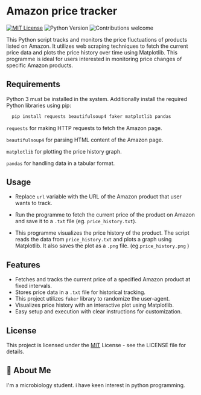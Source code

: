 # Amazon price tracker
[![MIT License](https://img.shields.io/badge/License-MIT-green.svg)](https://choosealicense.com/licenses/mit/) ![Python Version](https://img.shields.io/badge/python-v3.12%20-blue)
![Contributions welcome](https://img.shields.io/badge/contributions-welcome-brightgreen.svg)

This Python script tracks and monitors the price fluctuations of products listed on Amazon. It utilizes web scraping techniques to fetch the current price data and plots the price history over time using Matplotlib. This programme is ideal for users interested in monitoring price changes of specific Amazon products.
## Requirements

Python 3 must be installed in the system.
Additionally install the required Python libraries using pip:

```bash
  pip install requests beautifulsoup4 faker matplotlib pandas
```
`requests` for making HTTP requests to fetch the Amazon page.

`beautifulsoup4` for parsing HTML content of the Amazon page.

`matplotlib` for plotting the price history graph.

`pandas` for handling data in a tabular format.
## Usage

- Replace `url` variable with the URL of the Amazon product that user wants to track.


- Run the programme to fetch the current price of the product on Amazon and save it to a `.txt` file (eg. `price_history.txt`).


- This programme visualizes the price history of the product. The script reads the data from `price_history.txt` and plots a graph using Matplotlib. It also saves the plot as a `.png` file. (eg.`price_history.png` )

## Features

- Fetches and tracks the current price of a specified Amazon product at fixed intervals.
- Stores price data in a `.txt` file for historical tracking.
- This project utilizes `faker` library to randomize the user-agent. 
- Visualizes price history with an interactive plot using Matplotlib.
- Easy setup and execution with clear instructions for customization.


## License



This project is licensed under the [MIT](https://choosealicense.com/licenses/mit/) License - see the LICENSE file for details.
## 🚀 About Me
I'm a microbiology student. i have keen interest in python programming.

